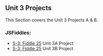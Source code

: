 ## Unit 3 Projects

This Section covers the Unit 3 Projects A & B.

### JSFiddles:

 * [S-3: Fiddle 25](https://jsfiddle.net/RMFrenette/Lr6835bv/) Unit 3A Project
 * [S-3: Fiddle 25](https://jsfiddle.net/RMFrenette/nt9fc154/) Unit 3B Project
 